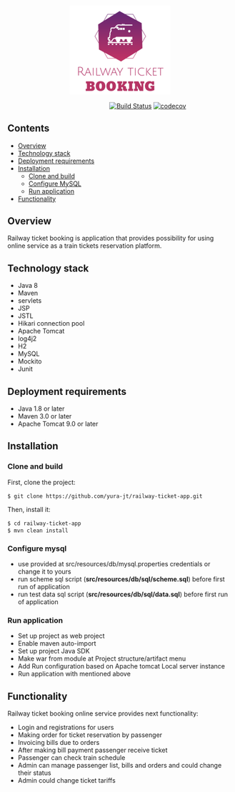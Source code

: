 <p align="center"><img width=45% src="https://github.com/yura-jt/railway-ticket-app/blob/dev/web/img/logo.png"></p>

&nbsp;&nbsp;&nbsp;&nbsp;&nbsp;&nbsp;&nbsp;&nbsp;&nbsp;&nbsp;&nbsp;&nbsp;&nbsp;&nbsp;&nbsp;&nbsp;&nbsp;&nbsp;&nbsp;&nbsp;&nbsp;&nbsp;&nbsp;&nbsp;&nbsp;&nbsp;&nbsp;&nbsp;&nbsp;&nbsp;&nbsp;&nbsp;&nbsp;&nbsp;&nbsp;&nbsp;&nbsp;&nbsp;&nbsp;&nbsp;&nbsp;&nbsp;&nbsp;&nbsp;&nbsp;&nbsp;&nbsp;&nbsp;&nbsp;&nbsp;&nbsp;&nbsp;&nbsp;&nbsp;&nbsp;&nbsp;&nbsp;
[![Build Status](https://travis-ci.com/yura-jt/railway-ticket-app.svg?branch=dev)](https://travis-ci.com/yura-jt/railway-ticket-app)
[![codecov](https://codecov.io/gh/yura-jt/railway-ticket-app/branch/dev/graph/badge.svg)](https://codecov.io/gh/yura-jt/railway-ticket-app)

## Contents

  - [Overview](#overview)
  - [Technology stack](#technology-stack)
  - [Deployment requirements](#deployment-requirements)
  - [Installation](#installation)
      - [Clone and build](#clone-and-build)
      - [Configure MySQL](#configure-mysql)
      - [Run application](#run-application)
  - [Functionality](#functionality)
  
  
## Overview
Railway ticket booking is application that provides possibility for using online service as a train tickets reservation platform.


## Technology stack
* Java 8
* Maven
* servlets
* JSP
* JSTL
* Hikari connection pool
* Apache Tomcat
* log4j2
* H2
* MySQL
* Mockito
* Junit


## Deployment requirements
* Java 1.8 or later
* Maven 3.0 or later
* Apache Tomcat 9.0 or later


## Installation

### Clone and build
First, clone the project:
```
$ git clone https://github.com/yura-jt/railway-ticket-app.git
```
Then, install it:
```
$ cd railway-ticket-app
$ mvn clean install
```

### Configure mysql
* use provided at src/resources/db/mysql.properties credentials or change it to yours 
* run scheme sql script (__src/resources/db/sql/scheme.sql__) before first run of application
* run test data sql script (__src/resources/db/sql/data.sql__) before first run of application

### Run application
* Set up project as web project
* Enable maven auto-import
* Set up project Java SDK
* Make war from module at Project structure/artifact menu
* Add Run configuration based on Apache tomcat Local server instance
* Run application with mentioned above 

## Functionality

Railway ticket booking online service provides next functionality:
* Login and registrations for users
* Making order for ticket reservation by passenger
* Invoicing bills due to orders
* After making bill payment passenger receive ticket
* Passenger can check train schedule
* Admin can manage passenger list, bills and orders and could change their status
* Admin could change ticket tariffs